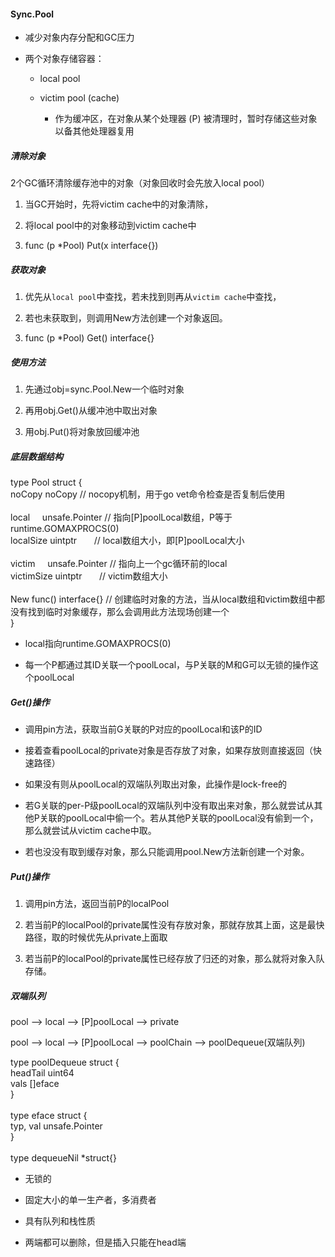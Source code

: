 #### Sync.Pool

- 减少对象内存分配和GC压力
    
- 两个对象存储容器：
    
    - local pool
        
    - victim pool (cache)
	    - 作为缓冲区，在对象从某个处理器 (P) 被清理时，暂时存储这些对象以备其他处理器复用
    
##### 清除对象

2个GC循环清除缓存池中的对象（对象回收时会先放入local pool）

1. 当GC开始时，先将victim cache中的对象清除，
    
2. 将local pool中的对象移动到victim cache中
    
3. func (p *Pool) Put(x interface{})
    

##### 获取对象

1. 优先从`local pool`中查找，若未找到则再从`victim cache`中查找，
    
2. 若也未获取到，则调用New方法创建一个对象返回。
    
3. func (p *Pool) Get() interface{}
    

##### 使用方法

1. 先通过obj=sync.Pool.New一个临时对象
    
2. 再用obj.Get()从缓冲池中取出对象
    
3. 用obj.Put()将对象放回缓冲池
    

##### 底层数据结构

type Pool struct {  
  noCopy noCopy // nocopy机制，用于go vet命令检查是否复制后使用  
​  
  local     unsafe.Pointer // 指向[P]poolLocal数组，P等于runtime.GOMAXPROCS(0)  
  localSize uintptr        // local数组大小，即[P]poolLocal大小  
​  
  victim     unsafe.Pointer // 指向上一个gc循环前的local  
  victimSize uintptr        // victim数组大小  
​  
  New func() interface{} // 创建临时对象的方法，当从local数组和victim数组中都没有找到临时对象缓存，那么会调用此方法现场创建一个  
}

- local指向runtime.GOMAXPROCS(0)
    
- 每一个P都通过其ID关联一个poolLocal，与P关联的M和G可以无锁的操作这个poolLocal
    

##### Get()操作

- 调用pin方法，获取当前G关联的P对应的poolLocal和该P的ID
    
- 接着查看poolLocal的private对象是否存放了对象，如果存放则直接返回（快速路径）
    
- 如果没有则从poolLocal的双端队列取出对象，此操作是lock-free的
    
- 若G关联的per-P级poolLocal的双端队列中没有取出来对象，那么就尝试从其他P关联的poolLocal中偷一个。若从其他P关联的poolLocal没有偷到一个，那么就尝试从victim cache中取。
    
- 若也没没有取到缓存对象，那么只能调用pool.New方法新创建一个对象。
    

##### Put()操作

1. 调用pin方法，返回当前P的localPool
    
2. 若当前P的localPool的private属性没有存放对象，那就存放其上面，这是最快路径，取的时候优先从private上面取
    
3. 若当前P的localPool的private属性已经存放了归还的对象，那么就将对象入队存储。
    

##### 双端队列

pool --> local --> [P]poolLocal --> private

pool --> local --> [P]poolLocal --> poolChain --> poolDequeue(双端队列)

type poolDequeue struct {  
  headTail uint64  
  vals []eface  
}  
​  
type eface struct {  
  typ, val unsafe.Pointer  
}  
​  
type dequeueNil *struct{}

- 无锁的
    
- 固定大小的单一生产者，多消费者
    
- 具有队列和栈性质
    
- 两端都可以删除，但是插入只能在head端